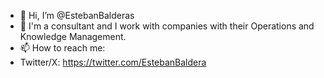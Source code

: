 - 👋 Hi, I’m @EstebanBalderas
- 👀 I'm a consultant and I work with companies with their Operations and Knowledge Management.
- 📫 How to reach me:
- Twitter/X: https://twitter.com/EstebanBaldera
